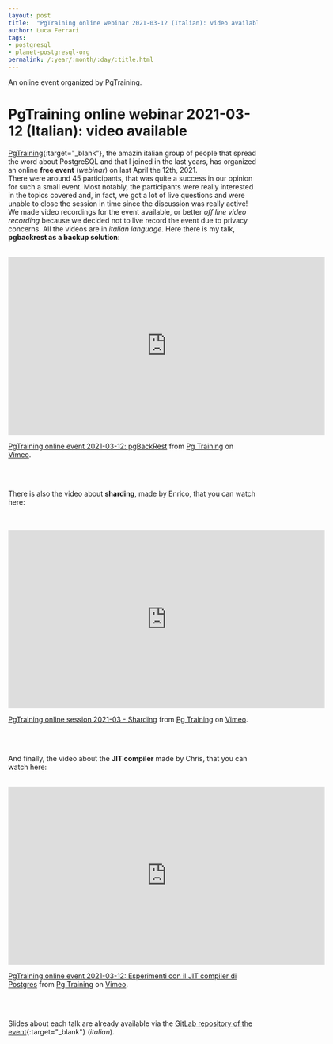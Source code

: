 ```yaml
---
layout: post
title:  "PgTraining online webinar 2021-03-12 (Italian): video available"
author: Luca Ferrari
tags:
- postgresql
- planet-postgresql-org
permalink: /:year/:month/:day/:title.html
---
```

An online event organized by PgTraining.


# PgTraining online webinar  2021-03-12 (Italian): video available

[PgTraining](http://pgtraining.com){:target="_blank"}, the amazin italian group of people that spread the word about PostgreSQL and that I joined in the last years, has organized an online **free event** (*webinar*) on last April the 12th, 2021.
<br/>
There were around 45 participants, that was quite a success in our opinion for such a small event. Most notably, the participants were really interested in the topics covered and, in fact, we got a lot of live questions and were unable to close the session in time since the discussion was really active!
<br/>
We made  video recordings for the event available, or better *off line video recording* because we decided not to live record the event due to privacy concerns. All the videos are in *italian language*.
Here there is my talk, **pgbackrest as a backup solution**:
<br/>
<br/>

<iframe src="https://player.vimeo.com/video/523432651" width="640" height="360" frameborder="0" allow="autoplay; fullscreen; picture-in-picture" allowfullscreen></iframe>
<p><a href="https://vimeo.com/523432651">PgTraining online event 2021-03-12: pgBackRest</a> from <a href="https://vimeo.com/user10626375">Pg Training</a> on <a href="https://vimeo.com">Vimeo</a>.</p>
<br/>
<br/>


There is also the video about **sharding**, made by Enrico, that you can watch here:

<br/>
<br/>

<iframe src="https://player.vimeo.com/video/520841922" width="640" height="360" frameborder="0" allow="autoplay; fullscreen; picture-in-picture" allowfullscreen></iframe>
<p><a href="https://vimeo.com/520841922">PgTraining online session 2021-03 - Sharding</a> from <a href="https://vimeo.com/user10626375">Pg Training</a> on <a href="https://vimeo.com">Vimeo</a>.</p>
<br/>
<br/>

And finally, the video about the **JIT compiler** made by Chris, that you can watch here:
<br/>
<br/>
<iframe src="https://player.vimeo.com/video/525756192" width="640" height="360" frameborder="0" allow="autoplay; fullscreen; picture-in-picture" allowfullscreen></iframe>
<p><a href="https://vimeo.com/525756192">PgTraining online event 2021-03-12: Esperimenti con il JIT compiler di Postgres</a> from <a href="https://vimeo.com/user10626375">Pg Training</a> on <a href="https://vimeo.com">Vimeo</a>.</p>

<br/>
<br/>



Slides about each talk are already available via the [GitLab repository of the event](https://gitlab.com/pgtraining/slides/-/tree/master){:target="_blank"} (*italian*).
